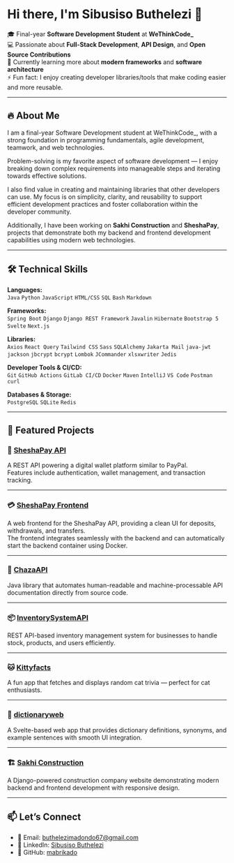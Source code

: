 # Hi there, I'm Sibusiso Buthelezi 👋  

🎓 Final-year **Software Development Student** at **WeThinkCode_**  
💻 Passionate about **Full-Stack Development**, **API Design**, and **Open Source Contributions**  
🌱 Currently learning more about **modern frameworks** and **software architecture**  
⚡ Fun fact: I enjoy creating developer libraries/tools that make coding easier and more reusable.  

---

## 🔥 About Me  
I am a final-year Software Development student at WeThinkCode_, with a strong foundation in programming fundamentals, agile development, teamwork, and web technologies.  

Problem-solving is my favorite aspect of software development — I enjoy breaking down complex requirements into manageable steps and iterating towards effective solutions.  

I also find value in creating and maintaining libraries that other developers can use. My focus is on simplicity, clarity, and reusability to support efficient development practices and foster collaboration within the developer community.  

Additionally, I have been working on **Sakhi Construction** and **SheshaPay**, projects that demonstrate both my backend and frontend development capabilities using modern web technologies.  

---

## 🛠️ Technical Skills  

**Languages:**  
`Java` `Python` `JavaScript` `HTML/CSS` `SQL` `Bash` `Markdown`  

**Frameworks:**  
`Spring Boot` `Django` `Django REST Framework` `Javalin` `Hibernate` `Bootstrap 5` `Svelte` `Next.js`  

**Libraries:**  
`Axios` `React Query` `Tailwind CSS` `Sass` `SQLAlchemy` `Jakarta Mail` `java-jwt` `jackson` `jbcrypt` `bcrypt` `Lombok` `JCommander` `xlsxwriter` `Jedis`  

**Developer Tools & CI/CD:**  
`Git` `GitHub Actions` `GitLab CI/CD` `Docker` `Maven` `IntelliJ` `VS Code` `Postman` `curl`  

**Databases & Storage:**  
`PostgreSQL` `SQLite` `Redis`  

---

## 📂 Featured Projects  

### 🏦 [SheshaPay API](https://github.com/mabrikado/sheshapayAPI)  
A REST API powering a digital wallet platform similar to PayPal.  
Features include authentication, wallet management, and transaction tracking.  

---

### 💳 [SheshaPay Frontend](https://github.com/mabrikado/sheshapayWeb)  
A web frontend for the SheshaPay API, providing a clean UI for deposits, withdrawals, and transfers.  
The frontend integrates seamlessly with the backend and can automatically start the backend container using Docker.  

---

### 🧩 [ChazaAPI](https://github.com/mabrikado/ChazaAPI)  
Java library that automates human-readable and machine-processable API documentation directly from source code.  

---

### 📦 [InventorySystemAPI](https://github.com/mabrikado/InventorySystemAPI)  
REST API-based inventory management system for businesses to handle stock, products, and users efficiently.  

---

### 🐱 [Kittyfacts](https://github.com/mabrikado/kittyfacts)  
A fun app that fetches and displays random cat trivia — perfect for cat enthusiasts.  

---

### 📖 [dictionaryweb](https://github.com/mabrikado/dictionaryweb)  
A Svelte-based web app that provides dictionary definitions, synonyms, and example sentences with smooth UI integration.  

---

### 🏗️ [Sakhi Construction](https://github.com/mabrikado/construction)  
A Django-powered construction company website demonstrating modern backend and frontend development with responsive design.  

---

## 📫 Let’s Connect  

- 📧 Email: [buthelezimadondo67@gmail.com](mailto:buthelezimadondo67@gmail.com)  
- 💼 LinkedIn: [Sibusiso Buthelezi](https://www.linkedin.com/in/sibusiso-buthelezi-967903328/)  
- 🐙 GitHub: [mabrikado](https://github.com/mabrikado)  
